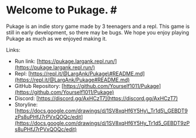 # Welcome to Pukage. \#

Pukage is an indie story game made by 3 teenagers and a repl. This game is still in early development, so there may be bugs. We hope you enjoy playing Pukage as much as we enjoyed making it.

Links:

* Run link: [https://pukage.largank.repl.run/](https://pukage.largank.repl.run/)
* Repl: [https://repl.it/@LargAnk/Pukage\#README.md](https://repl.it/@LargAnk/Pukage#README.md)
* GitHub Repository: [https://github.com/Yourself1011/Pukage](https://github.com/Yourself1011/Pukage)
* Discord: [https://discord.gg/AxHCzT7](https://discord.gg/AxHCzT7)
* Storyline: [https://docs.google.com/drawings/d/1SV8xqHf6Y5Hy\_Tr1d5\_GEBDT9zPs8uPHfJ7rPVxQOQc/edit](https://docs.google.com/drawings/d/1SV8xqHf6Y5Hy_Tr1d5_GEBDT9zPs8uPHfJ7rPVxQOQc/edit)

